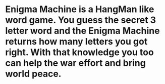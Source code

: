 # Enigma Machine is a HangMan like word game. You guess the secret 3 letter word and the Enigma Machine returns how many letters you got right. With that knowledge you too can help the war effort and bring world peace.